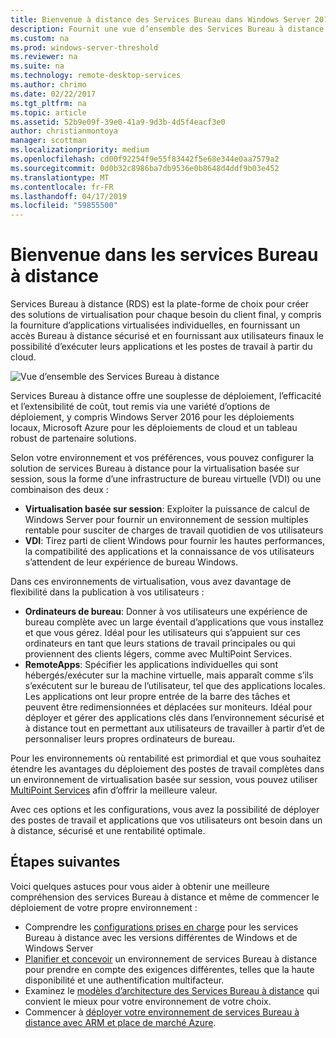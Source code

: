 ```yaml
---
title: Bienvenue à distance des Services Bureau dans Windows Server 2016
description: Fournit une vue d’ensemble des Services Bureau à distance
ms.custom: na
ms.prod: windows-server-threshold
ms.reviewer: na
ms.suite: na
ms.technology: remote-desktop-services
ms.author: chrimo
ms.date: 02/22/2017
ms.tgt_pltfrm: na
ms.topic: article
ms.assetid: 52b9e09f-39e0-41a9-9d3b-4d5f4eacf3e0
author: christianmontoya
manager: scottman
ms.localizationpriority: medium
ms.openlocfilehash: cd00f92254f9e55f83442f5e68e344e0aa7579a2
ms.sourcegitcommit: 0d0b32c8986ba7db9536e0b8648d4ddf9b03e452
ms.translationtype: MT
ms.contentlocale: fr-FR
ms.lasthandoff: 04/17/2019
ms.locfileid: "59855500"
---
```

# <a name="welcome-to-remote-desktop-services"></a>Bienvenue dans les services Bureau à distance 

Services Bureau à distance (RDS) est la plate-forme de choix pour créer des solutions de virtualisation pour chaque besoin du client final, y compris la fourniture d’applications virtualisées individuelles, en fournissant un accès Bureau à distance sécurisé et en fournissant aux utilisateurs finaux le possibilité d’exécuter leurs applications et les postes de travail à partir du cloud.

![Vue d’ensemble des Services Bureau à distance](.\media\rds-overview.png)

Services Bureau à distance offre une souplesse de déploiement, l’efficacité et l’extensibilité de coût, tout remis via une variété d’options de déploiement, y compris Windows Server 2016 pour les déploiements locaux, Microsoft Azure pour les déploiements de cloud et un tableau robust de partenaire solutions.

Selon votre environnement et vos préférences, vous pouvez configurer la solution de services Bureau à distance pour la virtualisation basée sur session, sous la forme d’une infrastructure de bureau virtuelle (VDI) ou une combinaison des deux :

- **Virtualisation basée sur session**: Exploiter la puissance de calcul de Windows Server pour fournir un environnement de session multiples rentable pour susciter de charges de travail quotidien de vos utilisateurs
- **VDI**: Tirez parti de client Windows pour fournir les hautes performances, la compatibilité des applications et la connaissance de vos utilisateurs s’attendent de leur expérience de bureau Windows.

Dans ces environnements de virtualisation, vous avez davantage de flexibilité dans la publication à vos utilisateurs :

- **Ordinateurs de bureau**: Donner à vos utilisateurs une expérience de bureau complète avec un large éventail d’applications que vous installez et que vous gérez. Idéal pour les utilisateurs qui s’appuient sur ces ordinateurs en tant que leurs stations de travail principales ou qui proviennent des clients légers, comme avec MultiPoint Services.
- **RemoteApps**: Spécifier les applications individuelles qui sont hébergés/exécuter sur la machine virtuelle, mais apparaît comme s’ils s’exécutent sur le bureau de l’utilisateur, tel que des applications locales. Les applications ont leur propre entrée de la barre des tâches et peuvent être redimensionnées et déplacées sur moniteurs. Idéal pour déployer et gérer des applications clés dans l’environnement sécurisé et à distance tout en permettant aux utilisateurs de travailler à partir d’et de personnaliser leurs propres ordinateurs de bureau.

Pour les environnements où rentabilité est primordial et que vous souhaitez étendre les avantages du déploiement des postes de travail complètes dans un environnement de virtualisation basée sur session, vous pouvez utiliser [MultiPoint Services](../multipoint-services/multipoint-services.md) afin d’offrir la meilleure valeur. 

Avec ces options et les configurations, vous avez la possibilité de déployer des postes de travail et applications que vos utilisateurs ont besoin dans un à distance, sécurisé et une rentabilité optimale.

## <a name="next-steps"></a>Étapes suivantes

Voici quelques astuces pour vous aider à obtenir une meilleure compréhension des services Bureau à distance et même de commencer le déploiement de votre propre environnement :
-   Comprendre les [configurations prises en charge](rds-supported-config.md) pour les services Bureau à distance avec les versions différentes de Windows et de Windows Server
-   [Planifier et concevoir](rds-plan-and-design.md) un environnement de services Bureau à distance pour prendre en compte des exigences différentes, telles que la haute disponibilité et une authentification multifacteur.
-   Examinez le [modèles d’architecture des Services Bureau à distance](desktop-hosting-logical-architecture.md) qui convient le mieux pour votre environnement de votre choix.
-   Commencer à [déployer votre environnement de services Bureau à distance avec ARM et place de marché Azure](rds-in-azure.md).
